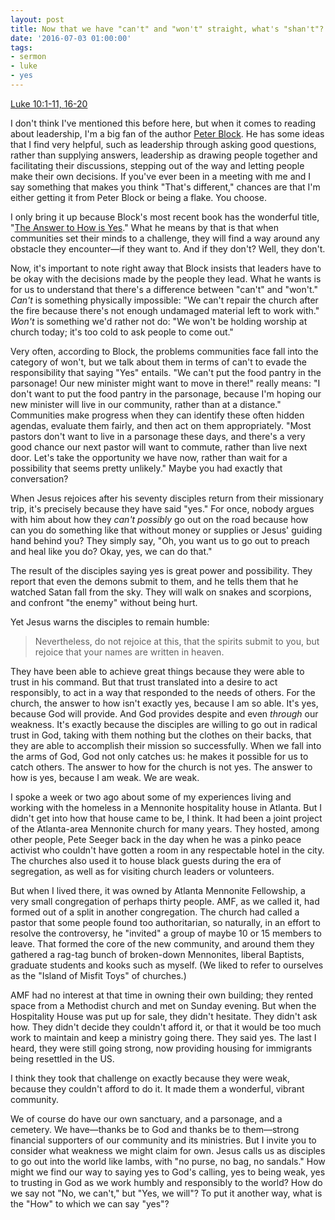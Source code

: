 ```yaml
---
layout: post
title: Now that we have "can't" and "won't" straight, what's "shan't"?
date: '2016-07-03 01:00:00'
tags:
- sermon
- luke
- yes
---
```


[Luke 10:1-11, 16-20](http://bible.oremus.org/?ql=334592961)
	
I don't think I've mentioned this before here, but when it comes to reading about leadership, I'm a big fan of the author [Peter Block](http://www.peterblock.com/). He has some ideas that I find very helpful, such as leadership through asking good questions, rather than supplying answers, leadership as drawing people together and facilitating their discussions, stepping out of the way and letting people make their own decisions. If you've ever been in a meeting with me and I say something that makes you think "That's different," chances are that I'm either getting it from Peter Block or being a flake. You choose.

I only bring it up because Block's most recent book has the wonderful title, "[The Answer to How is Yes](https://www.amazon.com/Answer-How-Yes-Acting-Matters/dp/1576752712)." What he means by that is that when communities set their minds to a challenge, they will find a way around any obstacle they encounter—if they want to. And if they don't? Well, they don't.<!--more-->

Now, it's important to note right away that Block insists that leaders have to be okay with the decisions made by the people they lead. What he wants is for us to understand that there's a difference between "can't" and "won't." *Can't* is something physically impossible: "We can't repair the church after the fire because there's not enough undamaged material left to work with." *Won't* is something we'd rather not do: "We won't be holding worship at church today; it's too cold to ask people to come out." 

Very often, according to Block, the problems communities face fall into the category of won't, but we talk about them in terms of can't to evade the responsibility that saying "Yes" entails. "We can't put the food pantry in the parsonage! Our new minister might want to move in there!" really means: "I don't want to put the food pantry in the parsonage, because I'm hoping our new minister will live in our community, rather than at a distance." Communities make progress when they can identify these often hidden agendas, evaluate them fairly, and then act on them appropriately. "Most pastors don't want to live in a parsonage these days, and there's a very good chance our next pastor will want to commute, rather than live next door. Let's take the opportunity we have now, rather than wait for a possibility that seems pretty unlikely." Maybe you had exactly that conversation?

When Jesus rejoices after his seventy disciples return from their missionary trip, it's precisely because they have said "yes." For once, nobody argues with him about how they *can't possibly* go out on the road because how can you do something like that without money or supplies or Jesus' guiding hand behind you? They simply say, "Oh, you want us to go out to preach and heal like you do? Okay, yes, we can do that."

The result of the disciples saying yes is great power and possibility. They report that even the demons submit to them, and he tells them that he watched Satan fall from the sky. They will walk on snakes and scorpions, and confront "the enemy" without being hurt.

Yet Jesus warns the disciples to remain humble:

>Nevertheless, do not rejoice at this, that the spirits submit to you, but rejoice that your names are written in heaven.

They have been able to achieve great things because they were able to trust in his command. But that trust translated into a desire to act responsibly, to act in a way that responded to the needs of others. For the church, the answer to how isn't exactly yes, because I am so able. It's yes, because God will provide. And God provides despite and even *through* our weakness. It's exactly because the disciples are willing to go out in radical trust in God, taking with them nothing but the clothes on their backs, that they are able to accomplish their mission so successfully. When we fall into the arms of God, God not only catches us: he makes it possible for us to catch others. The answer to how for the church is not yes. The answer to how is yes, because I am weak. We are weak.

I spoke a week or two ago about some of my experiences living and working with the homeless in a Mennonite hospitality house in Atlanta. But I didn't get into how that house came to be, I think. It had been a joint project of the Atlanta-area Mennonite church for many years. They hosted, among other people, Pete Seeger back in the day when he was a pinko peace activist who couldn't have gotten a room in any respectable hotel in the city. The churches also used it to house black guests during the era of segregation, as well as for visiting church leaders or volunteers.

But when I lived there, it was owned by Atlanta Mennonite Fellowship, a very small congregation of perhaps thirty people. AMF, as we called it, had formed out of a split in another congregation. The church had called a pastor that some people found too authoritarian, so naturally, in an effort to resolve the controversy, he "invited" a group of maybe 10 or 15 members to leave. That formed the core of the new community, and around them they gathered a rag-tag bunch of broken-down Mennonites, liberal Baptists, graduate students and kooks such as myself. (We liked to refer to ourselves as the "Island of Misfit Toys" of churches.)

AMF had no interest at that time in owning their own building; they rented space from a Methodist church and met on Sunday evening. But when the Hospitality House was put up for sale, they didn't hesitate. They didn't ask how. They didn't decide they couldn't afford it, or that it would be too much work to maintain and keep a ministry going there. They said yes. The last I heard, they were still going strong, now providing housing for immigrants being resettled in the US.

I think they took that challenge on exactly because they were weak, because they couldn't afford to do it. It made them a wonderful, vibrant community. 

We of course do have our own sanctuary, and a parsonage, and a cemetery. We have—thanks be to God and thanks be to them—strong financial supporters of our community and its ministries. But I invite you to consider what weakness we might claim for own. Jesus calls us as disciples to go out into the world like lambs, with "no purse, no bag, no sandals." How might we find our way to saying yes to God's calling, yes to being weak, yes to trusting in God as we work humbly and responsibly to the world? How do we say not "No, we can't," but "Yes, we will"? To put it another way, what is the "How" to which we can say "yes"?